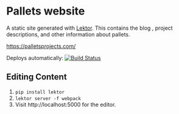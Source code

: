 # Pallets website

A static site generated with [Lektor](https://www.getlektor.com). This contains the blog , project descriptions, and other information about
pallets.

https://palletsprojects.com/

Deploys automatically: [![Build Status](https://travis-ci.org/pallets/website.svg?branch=master)](https://travis-ci.org/pallets/website)


## Editing Content

1. `pip install lektor`
2. `lektor server -f webpack`
3. Visit http://localhost:5000 for the editor.
